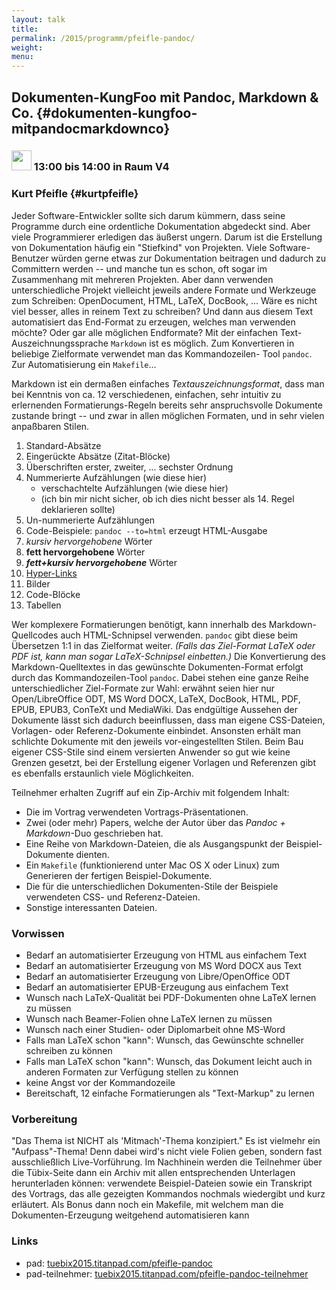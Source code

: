 ```yaml
---
layout: talk
title:
permalink: /2015/programm/pfeifle-pandoc/
weight: 
menu:
---
```

## Dokumenten-KungFoo mit Pandoc, Markdown & Co. {#dokumenten-kungfoo-mitpandocmarkdownco}

### <img height = "32" src="../../../images/talk.svg"> 13:00 bis 14:00 in Raum V4

### Kurt Pfeifle {#kurtpfeifle}

Jeder Software-Entwickler sollte sich darum kümmern, dass seine
Programme durch eine ordentliche Dokumentation abgedeckt sind. Aber viele
Programmierer erledigen das äußerst ungern. Darum ist die Erstellung von
Dokumentation häufig ein "Stiefkind" von Projekten.
Viele Software-Benutzer würden gerne etwas zur Dokumentation beitragen
und dadurch zu Committern werden -- und manche tun es schon, oft sogar im
Zusammenhang mit mehreren Projekten. Aber dann verwenden unterschiedliche
Projekt vielleicht jeweils andere Formate und Werkzeuge zum Schreiben:
OpenDocument, HTML, LaTeX, DocBook, ...
Wäre es nicht viel besser, alles in reinem Text zu schreiben? Und dann aus
diesem Text automatisiert das End-Format zu erzeugen, welches man verwenden
möchte? Oder gar alle möglichen Endformate?
Mit der einfachen Text-Auszeichnungssprache `Markdown` ist es möglich.
Zum Konvertieren in beliebige Zielformate verwendet man das Kommandozeilen-
Tool `pandoc`. Zur Automatisierung ein `Makefile`...

Markdown ist ein dermaßen einfaches *Textauszeichnungsformat*, dass man bei
Kenntnis von ca. 12 verschiedenen, einfachen, sehr intuitiv zu erlernenden
Formatierungs-Regeln bereits sehr anspruchsvolle Dokumente zustande bringt
-- und zwar in allen möglichen Formaten, und in sehr vielen anpaßbaren Stilen.

1. Standard-Absätze
2. Eingerückte Absätze (Zitat-Blöcke)
3. Überschriften erster, zweiter, ... sechster Ordnung
4. Nummerierte Aufzählungen (wie diese hier)
   * verschachtelte Aufzählungen (wie diese hier)
   * (ich bin mir nicht sicher, ob ich dies nicht besser als 14. Regel deklarieren sollte)
5. Un-nummerierte Aufzählungen
6. Code-Beispiele: `pandoc --to=html` erzeugt HTML-Ausgabe
7. *kursiv hervorgehobene* Wörter
8. **fett hervorgehobene** Wörter
9. ***fett+kursiv hervorgehobene*** Wörter
10. <a href="http://en.wikipedia.org/wiki/Hyperlink" target="_blank">Hyper-Links</a>
11. Bilder
12. Code-Blöcke
13. Tabellen

Wer komplexere Formatierungen benötigt, kann innerhalb des Markdown-
Quellcodes auch HTML-Schnipsel verwenden. `pandoc` gibt diese beim Übersetzen
1:1 in das Zielformat weiter. *(Falls das Ziel-Format LaTeX oder PDF ist,
kann man sogar LaTeX-Schnipsel einbetten.)*
Die Konvertierung des Markdown-Quelltextes in das gewünschte Dokumenten-Format
erfolgt durch das Kommandozeilen-Tool `pandoc`. Dabei stehen eine ganze Reihe
unterschiedlicher Ziel-Formate zur Wahl: erwähnt seien hier nur Open/LibreOffice
ODT, MS Word DOCX, LaTeX, DocBook, HTML, PDF, EPUB, EPUB3, ConTeXt und MediaWiki.
Das endgültige Aussehen der Dokumente lässt sich dadurch beeinflussen, dass
man eigene CSS-Dateien, Vorlagen- oder Referenz-Dokumente einbindet. Ansonsten
erhält man schlichte Dokumente mit den jeweils vor-eingestellten Stilen. Beim
Bau eigener CSS-Stile sind einem versierten Anwender so gut wie keine Grenzen
gesetzt, bei der Erstellung eigener Vorlagen und Referenzen gibt es ebenfalls
erstaunlich viele Möglichkeiten.

Teilnehmer erhalten Zugriff auf ein Zip-Archiv mit folgendem Inhalt:

* Die im Vortrag verwendeten Vortrags-Präsentationen.
* Zwei (oder mehr) Papers, welche der Autor über das *Pandoc + Markdown*-Duo geschrieben hat.
* Eine Reihe von Markdown-Dateien, die als Ausgangspunkt der Beispiel- Dokumente dienten.
* Ein `Makefile` (funktionierend unter Mac OS X oder Linux) zum Generieren der fertigen Beispiel-Dokumente.
* Die für die unterschiedlichen Dokumenten-Stile der Beispiele verwendeten CSS- und Referenz-Dateien.
* Sonstige interessanten Dateien.

### Vorwissen

* Bedarf an automatisierter Erzeugung von HTML aus einfachem Text
* Bedarf an automatisierter Erzeugung von MS Word DOCX aus Text
* Bedarf an automatisierter Erzeugung von Libre/OpenOffice ODT
* Bedarf an automatisierter EPUB-Erzeugung aus einfachem Text
* Wunsch nach LaTeX-Qualität bei PDF-Dokumenten ohne LaTeX lernen zu müssen
* Wunsch nach Beamer-Folien ohne LaTeX lernen zu müssen
* Wunsch nach einer Studien- oder Diplomarbeit ohne MS-Word
* Falls man LaTeX schon "kann": Wunsch, das Gewünschte schneller schreiben zu können
* Falls man LaTeX schon "kann": Wunsch, das Dokument leicht auch in anderen Formaten zur Verfügung stellen zu können
* keine Angst vor der Kommandozeile
* Bereitschaft, 12 einfache Formatierungen als "Text-Markup" zu lernen

### Vorbereitung


"Das Thema ist NICHT als 'Mitmach'-Thema konzipiert."
Es ist vielmehr ein "Aufpass"-Thema!
Denn dabei wird's nicht viele Folien geben, sondern fast ausschließlich
Live-Vorführung.
Im Nachhinein werden die Teilnehmer über die Tübix-Seite dann ein Archiv
mit allen entsprechenden Unterlagen herunterladen können: verwendete
Beispiel-Dateien sowie ein Transkript des Vortrags, das alle gezeigten
Kommandos nochmals wiedergibt und kurz erläutert.
Als Bonus dann noch ein Makefile, mit welchem man die Dokumenten-Erzeugung
weitgehend automatisieren kann

### Links

- pad: <a href="https://tuebix2015.titanpad.com/pfeifle-pandoc" target="_blank">tuebix2015.titanpad.com/pfeifle-pandoc</a>
- pad-teilnehmer: <a href="https://tuebix2015.titanpad.com/pfeifle-pandoc-teilnehmer" target="_blank">tuebix2015.titanpad.com/pfeifle-pandoc-teilnehmer</a>
